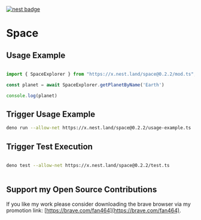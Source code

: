 [![nest badge](https://nest.land/badge.svg)](https://nest.land/package/space)

# Space

## Usage Example

```ts

import { SpaceExplorer } from "https://x.nest.land/space@0.2.2/mod.ts";

const planet = await SpaceExplorer.getPlanetByName('Earth') 

console.log(planet)


```

## Trigger Usage Example

```sh
deno run --allow-net https://x.nest.land/space@0.2.2/usage-example.ts
```

## Trigger Test Execution

```sh

deno test --allow-net https://x.nest.land/space@0.2.2/test.ts
  
```

## Support my Open Source Contributions

If you like my work please consider downloading the brave browser via my
promotion link: [https://brave.com/fan464](https://brave.com/fan464).

![![](https://brave.com/)](https://brave.com/wp-content/uploads/2019/01/logotype-full-color.svg)  


